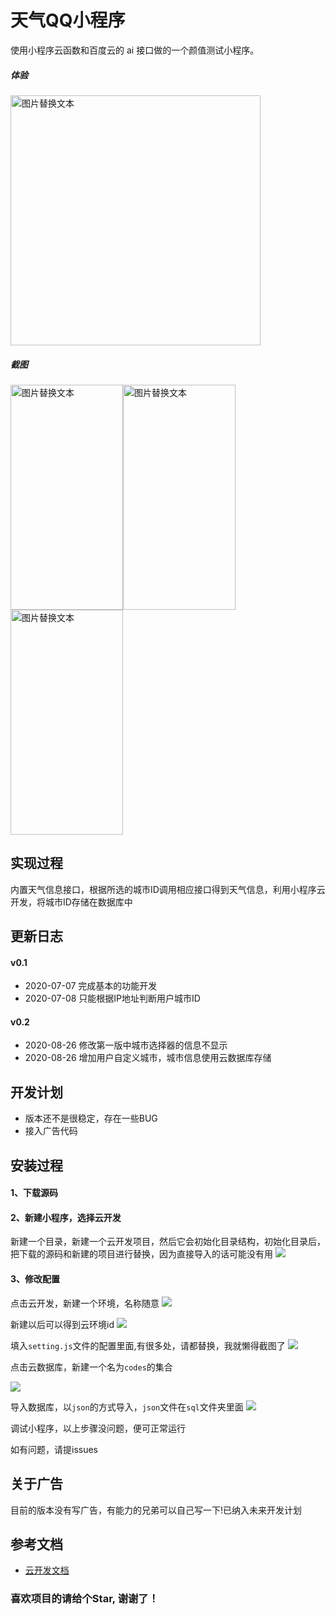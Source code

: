 # 天气QQ小程序

使用小程序云函数和百度云的 ai 接口做的一个颜值测试小程序。

##### 体验

<img src="https://pcdn.wxiou.cn//20200909102907.png" alt="图片替换文本" width="400" height="400" align="bottom" />


##### 截图
<img src="https://pcdn.wxiou.cn//20200909104541.jpg" alt="图片替换文本" width="180" height="360" align="bottom" /><img src="https://pcdn.wxiou.cn//20200909104608.jpg" alt="图片替换文本" width="180" height="360" align="bottom" /><img src="https://pcdn.wxiou.cn//20200909104626.jpg" alt="图片替换文本" width="180" height="360" align="bottom" />


## 实现过程
内置天气信息接口，根据所选的城市ID调用相应接口得到天气信息，利用小程序云开发，将城市ID存储在数据库中



## 更新日志

#### v0.1
* 2020-07-07 完成基本的功能开发
* 2020-07-08 只能根据IP地址判断用户城市ID

#### v0.2
* 2020-08-26 修改第一版中城市选择器的信息不显示
* 2020-08-26 增加用户自定义城市，城市信息使用云数据库存储


## 开发计划

* 版本还不是很稳定，存在一些BUG
* 接入广告代码



## 安装过程
#### 1、下载源码

#### 2、新建小程序，选择云开发
新建一个目录，新建一个云开发项目，然后它会初始化目录结构，初始化目录后，把下载的源码和新建的项目进行替换，因为直接导入的话可能没有用
![](https://pcdn.wxiou.cn//20200909103336.png)

#### 3、修改配置
点击云开发，新建一个环境，名称随意
![](https://pcdn.wxiou.cn//20200909103506.png)

新建以后可以得到云环境id
![](https://pcdn.wxiou.cn//20200909103543.png)

填入`setting.js`文件的配置里面,有很多处，请都替换，我就懒得截图了
![](https://pcdn.wxiou.cn//20200909103650.png)


点击云数据库，新建一个名为`codes`的集合

![](https://pcdn.wxiou.cn//20200909103810.png)


导入数据库，以`json`的方式导入，`json`文件在`sql`文件夹里面
![](https://pcdn.wxiou.cn//20200909104004.png)



调试小程序，以上步骤没问题，便可正常运行

如有问题，请提issues

## 关于广告

目前的版本没有写广告，有能力的兄弟可以自己写一下!已纳入未来开发计划



## 参考文档

- [云开发文档](https://developers.weixin.qq.com/miniprogram/dev/wxcloud/basis/getting-started.html)

### 喜欢项目的请给个Star, 谢谢了！
